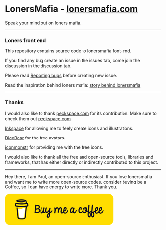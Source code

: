 # LonersMafia - [lonersmafia.com](lonersmaifa.com)

Speak your mind out on loners mafia.

----
### Loners front end

This repository contains source code to lonersmafia font-end. 

If you find any bug create an issue in the issues tab, come join the discussion in the discussion tab.

Please read [Reporting bugs](https://github.com/PaulleDemon/LonersMafia-support/blob/main/BugReporting.md) before creating new issue.

Read the inspiration behind loners mafia: [story behind lonersmafia](https://github.com/PaulleDemon/PaulleDemon/blob/main/stories.md#lonersmafia---lonersmafiacom)

----
### Thanks

I would also like to thank [peckspace.com](peckspace.com) for its contribution. 
Make sure to check them out [peckspace.com](peckspace.com)

[Inkspace](https://inkscape.org/) for allowing me to feely create icons and illustrations.

[DiceBear](https://avatars.dicebear.com/) for the free avatars.

[iconmonstr](https://iconmonstr.com/) for providing me with the free icons.

I would also like to thank all the free and open-source tools, libraries and frameworks, that has either directly or indirectly contributed to this project.

--------------

Hey there, I am Paul, an open-source enthusiast. If you love lonersmafia and want me to write more open-source codes, consider buying be a Coffee, so I can have energy to write more. Thank you.

[<img src="additional-images/extras/buy-me-coffee.png" height="100px" width="350px" alt="buy me a coffee">](https://www.buymeacoffee.com/ArtPaul)